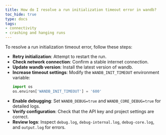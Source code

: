 ```yaml
---
title: How do I resolve a run initialization timeout error in wandb?
toc_hide: true
type: docs
tags:
- connectivity
- crashing and hanging runs
---
```

To resolve a run initialization timeout error, follow these steps:

- **Retry initialization**: Attempt to restart the run.
- **Check network connection**: Confirm a stable internet connection.
- **Update wandb version**: Install the latest version of wandb.
- **Increase timeout settings**: Modify the `WANDB_INIT_TIMEOUT` environment variable:
  ```python
  import os
  os.environ['WANDB_INIT_TIMEOUT'] = '600'
  ```
- **Enable debugging**: Set `WANDB_DEBUG=true` and `WANDB_CORE_DEBUG=true` for detailed logs.
- **Verify configuration**: Check that the API key and project settings are correct.
- **Review logs**: Inspect `debug.log`, `debug-internal.log`, `debug-core.log`, and `output.log` for errors.
